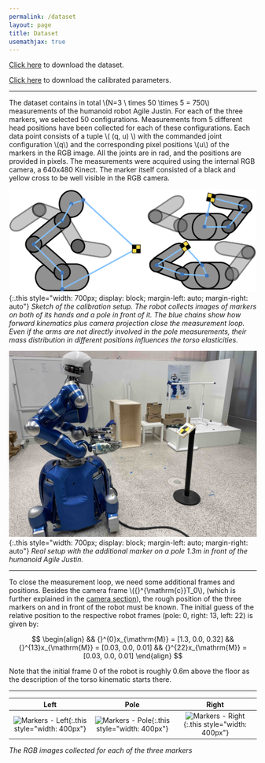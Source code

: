 ```yaml
---
permalink: /dataset
layout: page
title: Dataset
usemathjax: true
---
```


[Click here](../dataset/measurements.csv.zip) to download the dataset.

[Click here](../dataset/results.csv.zip) to download the calibrated parameters.

___

The dataset contains in total \\(N=3 \ times 50 \times 5 = 750\\) measurements of the humanoid robot Agile Justin.
For each of the three markers, we selected 50 configurations.
Measurements from 5 different head positions have been collected for each of these configurations.
Each data point consists of a tuple \\( (q, u) \\) with the commanded joint configuration \\(q\\) and the corresponding pixel positions \\(u\\) of the markers in the RGB image.
All the joints are in rad, and the positions are provided in pixels.
The measurements were acquired using the internal RGB camera, a 640x480 Kinect.
The marker itself consisted of a black and yellow cross to be well visible in the RGB camera.


![calibration sketch](../assets/imgs/calibration_sketch.png){:.this 
style="width: 700px; 
display: block;
margin-left: auto;
margin-right: auto"}
*Sketch of the calibration setup. 
The robot collects images of markers on both of its hands and a pole in front of it. 
The blue chains show how forward kinematics plus camera projection close the measurement loop. 
Even if the arms are not directly involved in the pole measurements, their mass distribution in different positions influences the torso elasticities.*


![calibration sketch](../assets/imgs/RealPoleDance.jpg){:.this
style="width: 700px;
display: block;
margin-left: auto;
margin-right: auto"}
*Real setup with the additional marker on a pole 1.3m in front of the humanoid Agile Justin.*

---

To close the measurement loop, we need some additional frames and positions.
Besides the camera frame \\({}^{\mathrm{c}}T_0\\), (which is further explained in the [camera section](../_pages/camera.md)), the rough position of the three markers on and in front of the robot must be known.
The initial guess of the relative position to the respective robot frames (pole: 0, right: 13, left: 22) is given by:

$$
\begin{align}
&& {}^{0}x_{\mathrm{M}} =  [1.3, 0.0, 0.32]
&& {}^{13}x_{\mathrm{M}} = [0.03, 0.0, 0.01]
&& {}^{22}x_{\mathrm{M}} = [0.03, 0.0, 0.01]
\end{align} 
$$

Note that the initial frame 0 of the robot is roughly 0.6m above the floor as the description of the torso kinematic starts there. 


---

|                                      Left                                      |                                      Pole                                      |                                      Right                                       |
|:------------------------------------------------------------------------------:|:------------------------------------------------------------------------------:|:--------------------------------------------------------------------------------:|
| ![Markers - Left](../assets/gifs/marker_left.gif){:.this style="width: 400px"} | ![Markers - Pole](../assets/gifs/marker_pole.gif){:.this style="width: 400px"} | ![Markers - Right](../assets/gifs/marker_right.gif){:.this style="width: 400px"} | 
*The RGB images collected for each of the three markers*
